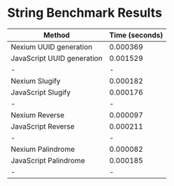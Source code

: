 # String Benchmark Results

| Method                     | Time (seconds) |
| -------------------------- | -------------- |
| Nexium UUID generation     | 0.000369       |
| JavaScript UUID generation | 0.001529       |
| -                          | -              |
| Nexium Slugify             | 0.000182       |
| JavaScript Slugify         | 0.000176       |
| -                          | -              |
| Nexium Reverse             | 0.000097       |
| JavaScript Reverse         | 0.000211       |
| -                          | -              |
| Nexium Palindrome          | 0.000082       |
| JavaScript Palindrome      | 0.000185       |
| -                          | -              |
